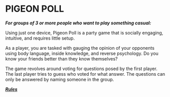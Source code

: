  # PIGEON POLL
 
 ***For groups of 3 or more people who want to play something casual:***
 
 Using just one device,
 Pigeon Poll is a party game
 that is socially engaging, intuitive,
 and requires little setup.
 
As a player, you are tasked with gauging the opinion of your opponents using body language, inside knowledge, and reverse psychology. Do you know your friends better than they know themselves?

The game revolves around voting for questions posed by the first player. The last player tries to guess who voted for what answer. The questions can only be answered by naming someone in the group.

 ***[Rules](https://github.com/CS-262wingdings/client/wiki/Instructions)***
